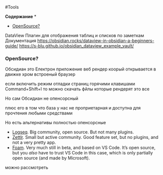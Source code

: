 #Tools 


**Содержание**
* 
* [OpenSource?](#OpenSource?)



DataView 
Плагин для отображения таблиц и списков по заметкам 
Документация https://obsidian.rocks/dataview-in-obsidian-a-beginners-guide/
https://s-blu.github.io/obsidian_dataview_example_vault/



### OpenSource?

Обсидиан это Електрон приложение 
веб рендер коорый открывается в движке хром 
встроеный браузер 

если включить режим отладки страниц горячими клавишами 
Command+Shift+I
то можно скачать фйлы которые рендерят это все 

Но сам Обсидиан не опенсорсный 

плюс его в том что база у нас не проприетарная и доступна для прочтения любыми средствами 

Но есть альтернативы полностью опенсорсные 

- [Logseq](https://logseq.com/). Big community, open source. But not many plugins.
- [Zettlr](https://www.zettlr.com/). Small but active community. Good feature set, but no plugins, and not a very pretty app.
- [Foam](https://foambubble.github.io/foam/). Very much still in beta, and based on VS Code. It’s open source, but you _also_ have to trust VS Code in this case, which is only partially open source (and made by Microsoft).

можно рассмотреть